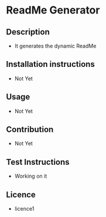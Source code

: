 # ReadMe Generator 
  ## Description
  * It generates the dynamic ReadMe 
  ## Installation instructions
  * Not Yet 
  ## Usage
  * Not Yet 
  ## Contribution
  * Not Yet  
  ## Test Instructions
  * Working on it
  ## Licence
  * licence1
  
  
